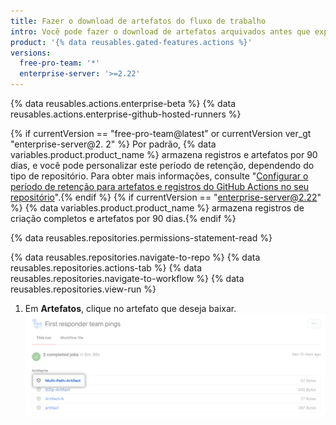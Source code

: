 ```yaml
---
title: Fazer o download de artefatos do fluxo de trabalho
intro: Você pode fazer o download de artefatos arquivados antes que expirem automaticamente.
product: '{% data reusables.gated-features.actions %}'
versions:
  free-pro-team: '*'
  enterprise-server: '>=2.22'
---
```


{% data reusables.actions.enterprise-beta %}
{% data reusables.actions.enterprise-github-hosted-runners %}

{% if currentVersion == "free-pro-team@latest" or currentVersion ver_gt "enterprise-server@2. 2" %} Por padrão, {% data variables.product.product_name %} armazena registros e artefatos por 90 dias, e você pode personalizar este período de retenção, dependendo do tipo de repositório. Para obter mais informações, consulte "[Configurar o período de retenção para artefatos e registros do GitHub Actions no seu repositório](/github/administering-a-repository/configuring-the-retention-period-for-github-actions-artifacts-and-logs-in-your-repository)".{% endif %}
{% if currentVersion == "enterprise-server@2.22" %} {% data variables.product.product_name %} armazena registros de criação completos e artefatos por 90 dias.{% endif %}

{% data reusables.repositories.permissions-statement-read %}

{% data reusables.repositories.navigate-to-repo %}
{% data reusables.repositories.actions-tab %}
{% data reusables.repositories.navigate-to-workflow %}
{% data reusables.repositories.view-run %}
1. Em **Artefatos**, clique no artefato que deseja baixar. ![Menu suspenso do para fazer download do artefato](/assets/images/help/repository/artifact-drop-down.png)
